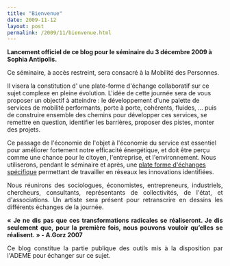 ```yaml
---
title: "Bienvenue"
date: 2009-11-12
layout: post
permalink: /2009/11/bienvenue.html
---
```


<p><strong>Lancement officiel de ce blog pour le séminaire du 3 décembre 2009 à Sophia Antipolis.</strong></p> <p>Ce séminaire, à accès restreint, sera consacré à la Mobilité des Personnes. </p> <p>Il visera la constitution d' une plate-forme d'échange collaboratif sur ce sujet complexe en pleine évolution. L'idée de cette journée sera de vous proposer un objectif à atteindre : le développement d'une palette de services de mobilité performants, porte à porte, cohérents, fluides, ... puis de construire ensemble des chemins pour développer ces services, se remettre en question, identifier les barrières, proposer des pistes, monter des projets. </p> <p>Ce passage de l'économie de l'objet à l'économie du service est essentiel pour améliorer fortement notre efficacité énergétique, et doit être perçu comme une chance pour le citoyen, l'entreprise, et l'environnement. Nous utiliserons, pendant le séminaire et après, une <a href="https://gabrielplassat.github.io/transportsdufutur" title="plate forme">plate forme d'échanges spécifique</a> permettant de travailler en réseaux les innovations identifiées. </p> <p style="text-align: justify">Nous réunirons des sociologues, économistes, entrepreneurs, industriels, chercheurs, consultants, représentants de collectivités, de l'état, et d'associations. Un artiste sera présent pour retranscrire en dessins les différents échanges de la journée. </p> <p style="text-align: justify"><strong>« Je ne dis pas que ces transformations radicales se réaliseront. Je dis seulement que, pour la première fois, nous pouvons vouloir qu’elles se réalisent. » - A.Gorz 2007</strong> <br /></p> <p style="text-align: justify">Ce blog constitue la partie publique des outils mis à la disposition par l'ADEME pour échanger sur ce sujet.</p>